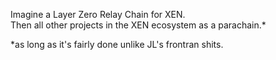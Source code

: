 Imagine a Layer Zero Relay Chain for XEN.  
Then all other projects in the XEN ecosystem as a parachain.*

*as long as it's fairly done unlike JL's frontran shits.